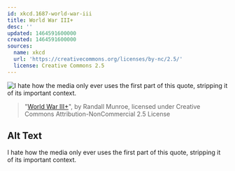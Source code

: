 ```yaml
---
id: xkcd.1687-world-war-iii
title: World War III+
desc: ''
updated: 1464591600000
created: 1464591600000
sources:
  name: xkcd
  url: 'https://creativecommons.org/licenses/by-nc/2.5/'
  license: Creative Commons 2.5
---
```

![I hate how the media only ever uses the first part of this quote, stripping it of its important context.](https://imgs.xkcd.com/comics/world_war_iii.png)
> "[World War III+](https://xkcd.com/1687/)", by Randall Munroe, licensed under Creative Commons Attribution-NonCommercial 2.5 License

## Alt Text
I hate how the media only ever uses the first part of this quote, stripping it of its important context.
